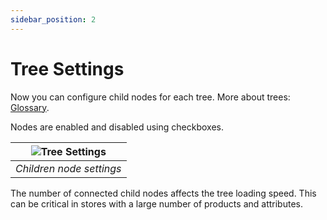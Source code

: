 ```yaml
---
sidebar_position: 2
---
```


# Tree Settings

Now you can configure child nodes for each tree. More about trees: [Glossary](../general-info/glossary.md).

Nodes are enabled and disabled using checkboxes.

| ![Tree Settings](/img/tutorial/en/child_settings_en.png) |
|:--:|
| *Children node settings* |

The number of connected child nodes affects the tree loading speed. This can be critical in stores with a large number of products and attributes.
